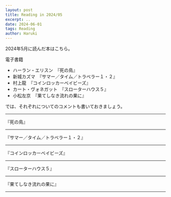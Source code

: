 ```yaml
---
layout: post
title: Reading in 2024/05
excerpt: ..
date: 2024-06-01
tags: Reading
author: Haruki
---
```


2024年5月に読んだ本はこちら。

電子書籍

* ハーラン・エリスン　『死の鳥』
* 新城カズマ　『サマー／タイム／トラベラー１・２』
* 村上龍　『コインロッカーベイビーズ』
* カート・ヴォネガット　『スローターハウス５』
* 小松左京　『果てしなき流れの果に』

では、それぞれについてのコメントも書いておきましょう。


-----
『死の鳥』



-----
『サマー／タイム／トラベラー１・２』


-----
『コインロッカーベイビーズ』


-----
『スローターハウス５』


-----
『果てしなき流れの果に』


-----
